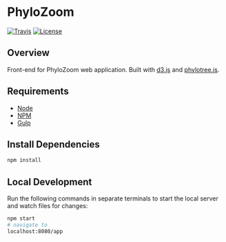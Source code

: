 # PhyloZoom

[![Travis](https://img.shields.io/travis/bcbi/phylozoom-frontend.svg?style=flat-square)](https://travis-ci.org/bcbi/phylozoom-frontend)
[![License](https://img.shields.io/badge/license-MIT-orange.svg?style=flat-square)](https://github.com/bcbi/phylozoom-frontend/blob/master/LICENSE)

## Overview

Front-end for PhyloZoom web application. Built with [d3.js](https://d3js.org/) and [phylotree.js](https://github.com/veg/phylotree.js/tree/master).

## Requirements

- [Node](https://nodejs.org/en/)
- [NPM](https://nodejs.org/en/)
- [Gulp](https://gulpjs.com)


## Install Dependencies

```bash
npm install
```

## Local Development

Run the following commands in separate terminals to start the local server and
watch files for changes:

```bash
npm start
# navigate to
localhost:8080/app
```
